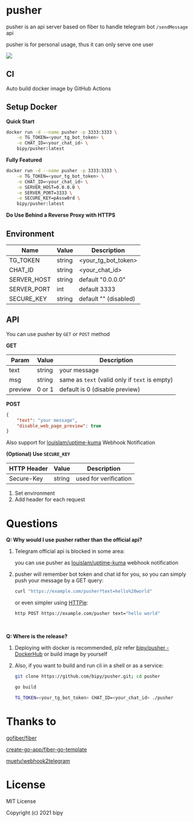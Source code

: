 # pusher

pusher is an api server based on fiber to handle telegram bot `/sendMessage` api

pusher is for personal usage, thus it can only serve one user

![](https://goreportcard.com/badge/github.com/bipy/pusher)

## CI

Auto build docker image by GitHub Actions

## Setup Docker

**Quick Start**

```bash
docker run -d --name pusher -p 3333:3333 \
	-e TG_TOKEN=<your_tg_bot_token> \
	-e CHAT_ID=<your_chat_id> \
	bipy/pusher:latest
```

**Fully Featured**

```bash
docker run -d --name pusher -p 3333:3333 \
	-e TG_TOKEN=<your_tg_bot_token> \
	-e CHAT_ID=<your_chat_id> \
	-e SERVER_HOST=0.0.0.0 \
	-e SERVER_PORT=3333 \
	-e SECURE_KEY=pAssw0rd \
	bipy/pusher:latest
```

**Do Use Behind a Reverse Proxy with HTTPS**

## Environment

| Name        | Value  | Description           |
| ----------- | ------ | --------------------- |
| TG_TOKEN    | string | <your_tg_bot_token>   |
| CHAT_ID     | string | <your_chat_id>        |
| SERVER_HOST | string | default "0.0.0.0"     |
| SERVER_PORT | int    | default 3333          |
| SECURE_KEY  | string | default "" (disabled) |

## API

You can use pusher by `GET` or `POST` method

**GET**

| Param   | Value  | Description                                    |
| ------- | ------ | ---------------------------------------------- |
| text    | string | your message                                   |
| msg     | string | same as `text` (valid only if `text` is empty) |
| preview | 0 or 1 | default is 0 (disable preview)                 |



**POST**

```json
{
    "text": "your message",
    "disable_web_page_preview": true
}
```

Also support for [louislam/uptime-kuma](https://github.com/louislam/uptime-kuma) Webhook Notification



**(Optional) Use `SECURE_KEY`**

| HTTP Header | Value  | Description           |
| ----------- | ------ | --------------------- |
| Secure-Key  | string | used for verification |

1. Set environment 
2. Add header for each request



# Questions

**Q: Why would I use pusher rather than the official api?**

1. Telegram official api is blocked in some area:

    you can use pusher as [louislam/uptime-kuma](https://github.com/louislam/uptime-kuma) webhook notification

2. pusher will remember bot token and chat id for you, so you can simply push your message by a GET query:

    ```bash
    curl "https://example.com/pusher?text=hello%20world"
    ```
    
    or even simpler using [HTTPie](https://github.com/httpie/httpie):
    
    ```bash
    http POST https://example.com/pusher text="hello world"

​		

**Q: Where is the release?**

1. Deploying with docker is recommended, plz refer [bipy/pusher - DockerHub](https://hub.docker.com/r/bipy/pusher) or build image by yourself

2. Also, if you want to build and run cli in a shell or as a service:

    ```bash
    git clone https://github.com/bipy/pusher.git; cd pusher
    
    go build
    
    TG_TOKEN=<your_tg_bot_token> CHAT_ID=<your_chat_id> ./pusher
    ```

# Thanks to

[gofiber/fiber](https://github.com/gofiber/fiber)

[create-go-app/fiber-go-template](https://github.com/create-go-app/fiber-go-template)

[muety/webhook2telegram](https://github.com/muety/webhook2telegram)

# License

MIT License

Copyright (c) 2021 bipy